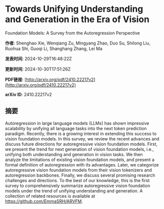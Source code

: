# Towards Unifying Understanding and Generation in the Era of Vision
  Foundation Models: A Survey from the Autoregression Perspective

**作者**: Shenghao Xie, Wenqiang Zu, Mingyang Zhao, Duo Su, Shilong Liu, Ruohua Shi, Guoqi Li, Shanghang Zhang, Lei Ma

**发表时间**: 2024-10-29T16:48:22Z

**更新时间**: 2024-10-30T17:51:26Z

**PDF链接**: [http://arxiv.org/pdf/2410.22217v2](http://arxiv.org/pdf/2410.22217v2)

**arXiv ID**: 2410.22217v2

## 摘要

Autoregression in large language models (LLMs) has shown impressive
scalability by unifying all language tasks into the next token prediction
paradigm. Recently, there is a growing interest in extending this success to
vision foundation models. In this survey, we review the recent advances and
discuss future directions for autoregressive vision foundation models. First,
we present the trend for next generation of vision foundation models, i.e.,
unifying both understanding and generation in vision tasks. We then analyze the
limitations of existing vision foundation models, and present a formal
definition of autoregression with its advantages. Later, we categorize
autoregressive vision foundation models from their vision tokenizers and
autoregression backbones. Finally, we discuss several promising research
challenges and directions. To the best of our knowledge, this is the first
survey to comprehensively summarize autoregressive vision foundation models
under the trend of unifying understanding and generation. A collection of
related resources is available at https://github.com/EmmaSRH/ARVFM.
